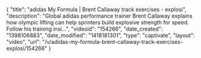 {
    "title": "adidas My Formula | Brent Callaway track exercises - explosi",
    "description": "Global adidas performance trainer Brent Callaway explains how olympic lifting can help sprinters build explosive strength for speed. Follow his training insi...",
    "videoid": "154266",
    "date_created": "1398106883",
    "date_modified": "1418181301",
    "type": "captivate",
    "layout": "video",
    "url": "\/v\/adidas-my-formula-brent-callaway-track-exercises-explosi\/154266"
}